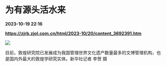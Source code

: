 # 为有源头活水来

**2023-10-19 22:16**

**https://zjrb.zjol.com.cn/html/2023-10/20/content_3692391.htm**

![](https://zjrb.zjol.com.cn/images/2023-10/20/zjrb2023102000009v01b003.jpg)

目前，敦煌研究院已发展成为我国管理世界文化遗产数量最多的文博管理机构，也是国内外最大的敦煌学研究实体。新华社记者 李贺 摄
